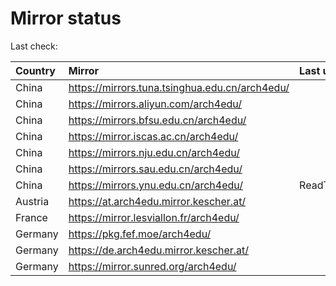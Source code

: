 <script src="./time.js"></script>
# Mirror status
Last check: <script type="text/javascript">localize(1692371806.9079857);</script>

|Country|Mirror|Last update|
|:------|:-----|:----------|
|China|https://mirrors.tuna.tsinghua.edu.cn/arch4edu/|<script type="text/javascript">localize(1692342836);</script>|
|China|https://mirrors.aliyun.com/arch4edu/|<script type="text/javascript">localize(1692253745);</script>|
|China|https://mirrors.bfsu.edu.cn/arch4edu/|<script type="text/javascript">localize(1692342836);</script>|
|China|https://mirror.iscas.ac.cn/arch4edu/|<script type="text/javascript">localize(1692342836);</script>|
|China|https://mirrors.nju.edu.cn/arch4edu/|<script type="text/javascript">localize(1692296975);</script>|
|China|https://mirrors.sau.edu.cn/arch4edu/|<script type="text/javascript">localize(1692342836);</script>|
|China|https://mirrors.ynu.edu.cn/arch4edu/|ReadTimeout|
|Austria|https://at.arch4edu.mirror.kescher.at/|<script type="text/javascript">localize(1692342836);</script>|
|France|https://mirror.lesviallon.fr/arch4edu/|<script type="text/javascript">localize(1692342836);</script>|
|Germany|https://pkg.fef.moe/arch4edu/|<script type="text/javascript">localize(1692342836);</script>|
|Germany|https://de.arch4edu.mirror.kescher.at/|<script type="text/javascript">localize(1692342836);</script>|
|Germany|https://mirror.sunred.org/arch4edu/|<script type="text/javascript">localize(1692342836);</script>|

<script src="./tablefilter/tablefilter.js"></script>
<script src="./table.js"></script>